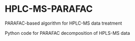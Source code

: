 # HPLC-MS-PARAFAC
PARAFAC-based algorithm for HPLC-MS data treatment

Python code for PARAFAC decomposition of HPLS-MS data
